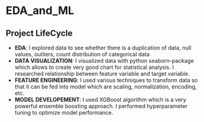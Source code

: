 # EDA_and_ML
<h2>Project LifeCycle</h2>
<ul>
<li>
<b>EDA</b>: I explored data to see whether there is a duplication of data, null values, outliers, count distribution of categorical data </li>
<li>
  <b>DATA VISUALIZATION</b>: I visualized data with python seaborn-package which allows to create very good chart for statistical analysis.
  I researched relationship between feature variable and target variable.</li>
  <li>
    <b>FEATURE ENGINEERING</b>: I used various techniques to transform data so that it can be fed into model which are scaling, normalization, encoding, etc.
  </li>
  <li>
  <b>MODEL DEVELOPEMENT</b>:
  I used XGBoost algorithm which is a very powerful ensemble boosting approach. I performed hyperparameter tuning to optimize model performance.  </li></ul>
   

